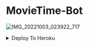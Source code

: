 # MovieTime-Bot
![IMG_20221003_023922_717](https://user-images.githubusercontent.com/113157573/196064194-a7f2ef66-9046-4587-9a07-8ec466e4d699.jpg)

<details><summary>Deploy To Heroku</summary>
<p>
<br>
<a href="https://heroku.com/deploy?template=https://github.com/TGDarkLord/FilmZone-Bot">
  <img src="https://www.herokucdn.com/deploy/button.svg" alt="Deploy To Heroku">
</a>
</p>
</details>
